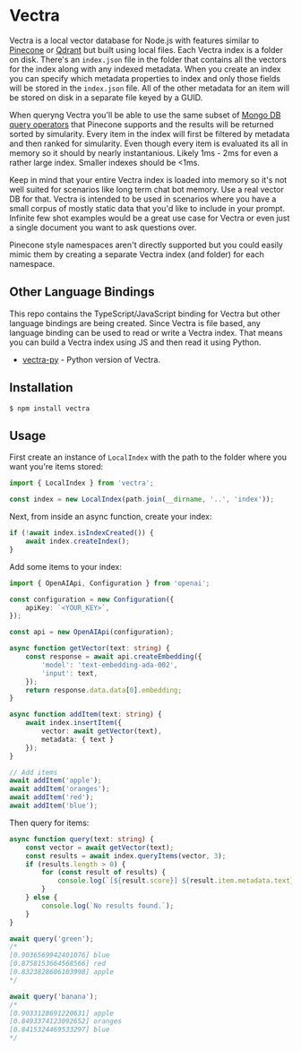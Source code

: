 # Vectra
Vectra is a local vector database for Node.js with features similar to [Pinecone](https://www.pinecone.io/) or [Qdrant](https://qdrant.tech/) but built using local files. Each Vectra index is a folder on disk. There's an `index.json` file in the folder that contains all the vectors for the index along with any indexed metadata.  When you create an index you can specify which metadata properties to index and only those fields will be stored in the `index.json` file. All of the other metadata for an item will be stored on disk in a separate file keyed by a GUID.

When queryng Vectra you'll be able to use the same subset of [Mongo DB query operators](https://www.mongodb.com/docs/manual/reference/operator/query/) that Pinecone supports and the results will be returned sorted by simularity. Every item in the index will first be filtered by metadata and then ranked for simularity. Even though every item is evaluated its all in memory so it should by nearly instantanious. Likely 1ms - 2ms for even a rather large index. Smaller indexes should be <1ms.

Keep in mind that your entire Vectra index is loaded into memory so it's not well suited for scenarios like long term chat bot memory. Use a real vector DB for that. Vectra is intended to be used in scenarios where you have a small corpus of mostly static data that you'd like to include in your prompt. Infinite few shot examples would be a great use case for Vectra or even just a single document you want to ask questions over.

Pinecone style namespaces aren't directly supported but you could easily mimic them by creating a separate Vectra index (and folder) for each namespace.

## Other Language Bindings
This repo contains the TypeScript/JavaScript binding for Vectra but other language bindings are being created. Since Vectra is file based, any language binding can be used to read or write a Vectra index. That means you can build a Vectra index using JS and then read it using Python.

- [vectra-py](https://github.com/BMS-geodev/vectra-py) - Python version of Vectra.

## Installation

```
$ npm install vectra
```

## Usage

First create an instance of `LocalIndex` with the path to the folder where you want you're items stored:

```typescript
import { LocalIndex } from 'vectra';

const index = new LocalIndex(path.join(__dirname, '..', 'index'));
```

Next, from inside an async function, create your index:

```typescript
if (!await index.isIndexCreated()) {
    await index.createIndex();
}
```

Add some items to your index:

```typescript
import { OpenAIApi, Configuration } from 'openai';

const configuration = new Configuration({
    apiKey: `<YOUR_KEY>`,
});

const api = new OpenAIApi(configuration);

async function getVector(text: string) {
    const response = await api.createEmbedding({
        'model': 'text-embedding-ada-002',
        'input': text,
    });
    return response.data.data[0].embedding;
}

async function addItem(text: string) {
    await index.insertItem({
        vector: await getVector(text),
        metadata: { text }
    });
}

// Add items
await addItem('apple');
await addItem('oranges');
await addItem('red');
await addItem('blue');
```

Then query for items:

```typescript
async function query(text: string) {
    const vector = await getVector(text);
    const results = await index.queryItems(vector, 3);
    if (results.length > 0) {
        for (const result of results) {
            console.log(`[${result.score}] ${result.item.metadata.text}`);
        }
    } else {
        console.log(`No results found.`);
    }
}

await query('green');
/*
[0.9036569942401076] blue
[0.8758153664568566] red
[0.8323828606103998] apple
*/

await query('banana');
/*
[0.9033128691220631] apple
[0.8493374123092652] oranges
[0.8415324469533297] blue
*/
```
